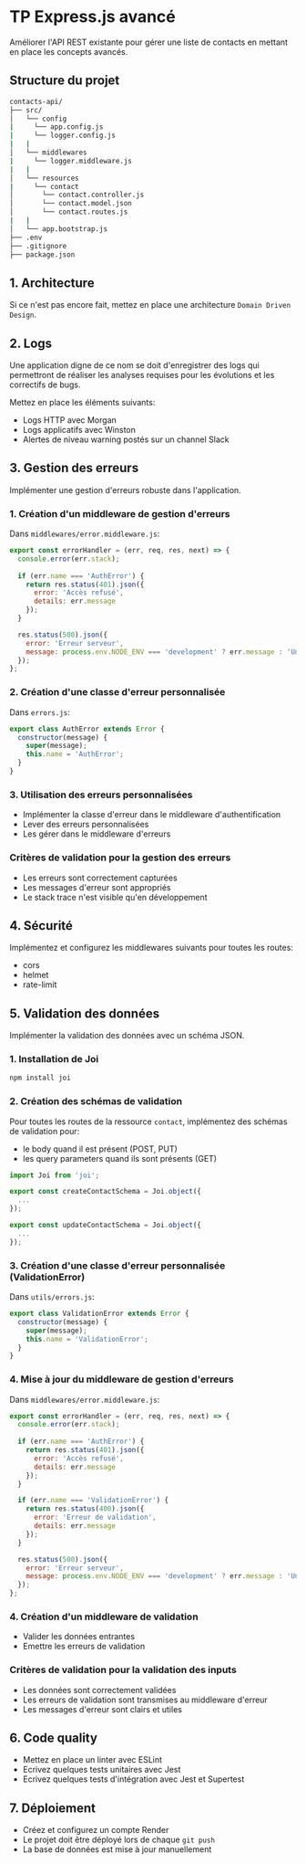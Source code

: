 # TP Express.js avancé

Améliorer l'API REST existante pour gérer une liste de contacts en mettant en place les concepts avancés.

## Structure du projet

```sh
contacts-api/
├── src/
│   └── config
|     └── app.config.js
|     └── logger.config.js
|   |
│   └── middlewares
|     └── logger.middleware.js
|   |
│   └── resources
|     └── contact
│       └── contact.controller.js
│       └── contact.model.json
│       └── contact.routes.js
|   |
│   └── app.bootstrap.js
├── .env
├── .gitignore
├── package.json
```

## 1. Architecture

Si ce n'est pas encore fait, mettez en place une architecture `Domain Driven Design`.

## 2. Logs

Une application digne de ce nom se doit d'enregistrer des logs qui permettront de réaliser les analyses requises pour les évolutions et les correctifs de bugs.

Mettez en place les éléments suivants:

- Logs HTTP avec Morgan
- Logs applicatifs avec Winston
- Alertes de niveau warning postés sur un channel Slack

## 3. Gestion des erreurs

Implémenter une gestion d'erreurs robuste dans l'application.

### 1. Création d'un middleware de gestion d'erreurs

Dans `middlewares/error.middleware.js`:

```javascript
export const errorHandler = (err, req, res, next) => {
  console.error(err.stack);
  
  if (err.name === 'AuthError') {
    return res.status(401).json({
      error: 'Accès refusé',
      details: err.message
    });
  }

  res.status(500).json({
    error: 'Erreur serveur',
    message: process.env.NODE_ENV === 'development' ? err.message : 'Une erreur est survenue'
  });
};
```

### 2. Création d'une classe d'erreur personnalisée

Dans `errors.js`:

```javascript
export class AuthError extends Error {
  constructor(message) {
    super(message);
    this.name = 'AuthError';
  }
}
```

### 3. Utilisation des erreurs personnalisées

- Implémenter la classe d'erreur dans le middleware d'authentification
- Lever des erreurs personnalisées
- Les gérer dans le middleware d'erreurs

### Critères de validation pour la gestion des erreurs

- Les erreurs sont correctement capturées
- Les messages d'erreur sont appropriés
- Le stack trace n'est visible qu'en développement

## 4. Sécurité

Implémentez et configurez les middlewares suivants pour toutes les routes:

- cors
- helmet
- rate-limit

## 5. Validation des données

Implémenter la validation des données avec un schéma JSON.

### 1. Installation de Joi

```bash
npm install joi
```

### 2. Création des schémas de validation

Pour toutes les routes de la ressource `contact`, implémentez des schémas de validation pour:

- le body quand il est présent (POST, PUT)
- les query parameters quand ils sont présents (GET)

```javascript
import Joi from 'joi';

export const createContactSchema = Joi.object({
  ...
});

export const updateContactSchema = Joi.object({
  ...
});
```

### 3. Création d'une classe d'erreur personnalisée (ValidationError)

Dans `utils/errors.js`:

```javascript
export class ValidationError extends Error {
  constructor(message) {
    super(message);
    this.name = 'ValidationError';
  }
}
```

### 4. Mise à jour du middleware de gestion d'erreurs

Dans `middlewares/error.middleware.js`:

```javascript
export const errorHandler = (err, req, res, next) => {
  console.error(err.stack);
  
  if (err.name === 'AuthError') {
    return res.status(401).json({
      error: 'Accès refusé',
      details: err.message
    });
  }

  if (err.name === 'ValidationError') {
    return res.status(400).json({
      error: 'Erreur de validation',
      details: err.message
    });
  }

  res.status(500).json({
    error: 'Erreur serveur',
    message: process.env.NODE_ENV === 'development' ? err.message : 'Une erreur est survenue'
  });
};
```

### 4. Création d'un middleware de validation

- Valider les données entrantes
- Emettre les erreurs de validation

### Critères de validation pour la validation des inputs

- Les données sont correctement validées
- Les erreurs de validation sont transmises au middleware d'erreur
- Les messages d'erreur sont clairs et utiles

## 6. Code quality

- Mettez en place un linter avec ESLint
- Ecrivez quelques tests unitaires avec Jest
- Ecrivez quelques tests d'intégration avec Jest et Supertest

## 7. Déploiement

- Créez et configurez un compte Render
- Le projet doit être déployé lors de chaque `git push`
- La base de données est mise à jour manuellement
